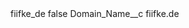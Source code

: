 <?xml version="1.0" encoding="UTF-8"?>
<CustomMetadata xmlns="http://soap.sforce.com/2006/04/metadata" xmlns:xsi="http://www.w3.org/2001/XMLSchema-instance" xmlns:xsd="http://www.w3.org/2001/XMLSchema">
    <label>fiifke_de</label>
    <protected>false</protected>
    <values>
        <field>Domain_Name__c</field>
        <value xsi:type="xsd:string">fiifke.de</value>
    </values>
</CustomMetadata>

